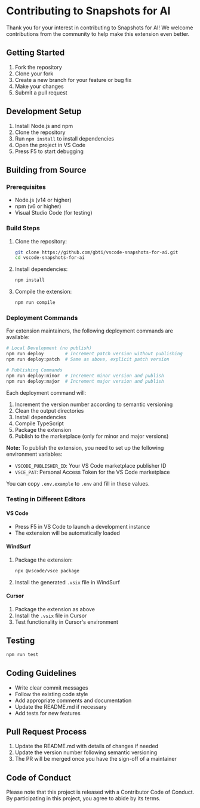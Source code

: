 # Contributing to Snapshots for AI

Thank you for your interest in contributing to Snapshots for AI! We welcome contributions from the community to help make this extension even better.

## Getting Started

1. Fork the repository
2. Clone your fork
3. Create a new branch for your feature or bug fix
4. Make your changes
5. Submit a pull request

## Development Setup

1. Install Node.js and npm
2. Clone the repository
3. Run `npm install` to install dependencies
4. Open the project in VS Code
5. Press F5 to start debugging

## Building from Source

### Prerequisites
- Node.js (v14 or higher)
- npm (v6 or higher)
- Visual Studio Code (for testing)

### Build Steps

1. Clone the repository:
   ```bash
   git clone https://github.com/gbti/vscode-snapshots-for-ai.git
   cd vscode-snapshots-for-ai
   ```

2. Install dependencies:
   ```bash
   npm install
   ```

3. Compile the extension:
   ```bash
   npm run compile
   ```

### Deployment Commands

For extension maintainers, the following deployment commands are available:

```bash
# Local Development (no publish)
npm run deploy        # Increment patch version without publishing
npm run deploy:patch  # Same as above, explicit patch version

# Publishing Commands
npm run deploy:minor  # Increment minor version and publish
npm run deploy:major  # Increment major version and publish
```

Each deployment command will:
1. Increment the version number according to semantic versioning
2. Clean the output directories
3. Install dependencies
4. Compile TypeScript
5. Package the extension
6. Publish to the marketplace (only for minor and major versions)

**Note:** To publish the extension, you need to set up the following environment variables:
- `VSCODE_PUBLISHER_ID`: Your VS Code marketplace publisher ID
- `VSCE_PAT`: Personal Access Token for the VS Code marketplace

You can copy `.env.example` to `.env` and fill in these values.

### Testing in Different Editors

#### VS Code
- Press F5 in VS Code to launch a development instance
- The extension will be automatically loaded

#### WindSurf
1. Package the extension:
   ```bash
   npx @vscode/vsce package
   ```
2. Install the generated `.vsix` file in WindSurf

#### Cursor
1. Package the extension as above
2. Install the `.vsix` file in Cursor
3. Test functionality in Cursor's environment

## Testing

```bash
npm run test
```

## Coding Guidelines

- Write clear commit messages
- Follow the existing code style
- Add appropriate comments and documentation
- Update the README.md if necessary
- Add tests for new features

## Pull Request Process

1. Update the README.md with details of changes if needed
2. Update the version number following semantic versioning
3. The PR will be merged once you have the sign-off of a maintainer

## Code of Conduct

Please note that this project is released with a Contributor Code of Conduct. By participating in this project, you agree to abide by its terms.
